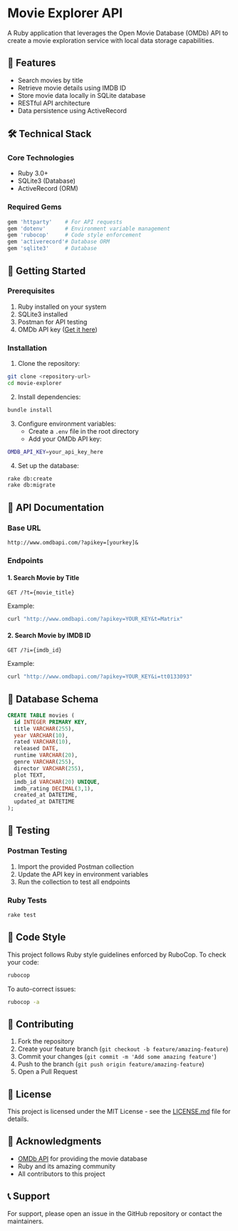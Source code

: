 # Movie Explorer API

A Ruby application that leverages the Open Movie Database (OMDb) API to create a movie exploration service with local data storage capabilities.

## 🎯 Features

- Search movies by title
- Retrieve movie details using IMDB ID
- Store movie data locally in SQLite database
- RESTful API architecture
- Data persistence using ActiveRecord

## 🛠️ Technical Stack

### Core Technologies
- Ruby 3.0+
- SQLite3 (Database)
- ActiveRecord (ORM)

### Required Gems
```ruby
gem 'httparty'    # For API requests
gem 'dotenv'      # Environment variable management
gem 'rubocop'     # Code style enforcement
gem 'activerecord'# Database ORM
gem 'sqlite3'     # Database
```

## 🚀 Getting Started

### Prerequisites
1. Ruby installed on your system
2. SQLite3 installed
3. Postman for API testing
4. OMDb API key ([Get it here](http://www.omdbapi.com/apikey.aspx))

### Installation

1. Clone the repository:
```bash
git clone <repository-url>
cd movie-explorer
```

2. Install dependencies:
```bash
bundle install
```

3. Configure environment variables:
   - Create a `.env` file in the root directory
   - Add your OMDb API key:
```bash
OMDB_API_KEY=your_api_key_here
```

4. Set up the database:
```bash
rake db:create
rake db:migrate
```

## 📖 API Documentation

### Base URL
```
http://www.omdbapi.com/?apikey=[yourkey]&
```

### Endpoints

#### 1. Search Movie by Title
```http
GET /?t={movie_title}
```

Example:
```bash
curl "http://www.omdbapi.com/?apikey=YOUR_KEY&t=Matrix"
```

#### 2. Search Movie by IMDB ID
```http
GET /?i={imdb_id}
```

Example:
```bash
curl "http://www.omdbapi.com/?apikey=YOUR_KEY&i=tt0133093"
```

## 💾 Database Schema

```sql
CREATE TABLE movies (
  id INTEGER PRIMARY KEY,
  title VARCHAR(255),
  year VARCHAR(10),
  rated VARCHAR(10),
  released DATE,
  runtime VARCHAR(20),
  genre VARCHAR(255),
  director VARCHAR(255),
  plot TEXT,
  imdb_id VARCHAR(20) UNIQUE,
  imdb_rating DECIMAL(3,1),
  created_at DATETIME,
  updated_at DATETIME
);
```

## 🧪 Testing

### Postman Testing
1. Import the provided Postman collection
2. Update the API key in environment variables
3. Run the collection to test all endpoints

### Ruby Tests
```bash
rake test
```

## 📝 Code Style

This project follows Ruby style guidelines enforced by RuboCop. To check your code:

```bash
rubocop
```

To auto-correct issues:
```bash
rubocop -a
```

## 🤝 Contributing

1. Fork the repository
2. Create your feature branch (`git checkout -b feature/amazing-feature`)
3. Commit your changes (`git commit -m 'Add some amazing feature'`)
4. Push to the branch (`git push origin feature/amazing-feature`)
5. Open a Pull Request

## 📄 License

This project is licensed under the MIT License - see the [LICENSE.md](LICENSE.md) file for details.

## 🙏 Acknowledgments

- [OMDb API](http://www.omdbapi.com/) for providing the movie database
- Ruby and its amazing community
- All contributors to this project

## 📞 Support

For support, please open an issue in the GitHub repository or contact the maintainers.
